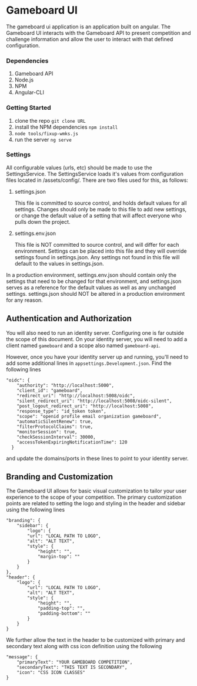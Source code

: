 # Gameboard UI
The gameboard ui application is an application built on angular. The Gameboard UI interacts with the Gameboard API to present
competition and challenge information and allow the user to interact with that defined configuration.

### Dependencies
1. Gameboard API
2. Node.js
3. NPM
4. Angular-CLI

### Getting Started
1. clone the repo `git clone URL`
2. install the NPM dependencies `npm install`
3. `node tools/fixup-wmks.js`
4. run the server `ng serve`

### Settings
All configurable values (urls, etc) should be made to use the SettingsService. The SettingsService loads it's values from configuration files located in /assets/config/. There are two files used for this, as follows:

1. settings.json

    This file is committed to source control, and holds default values for all settings. Changes should only be made to this file to add new settings, or change the default value of a setting that will affect everyone who pulls down the project.

2. settings.env.json

    This file is NOT committed to source control, and will differ for each environment. Settings can be placed into this file and they will override settings found in settings.json. Any settings not found in this file will default to the values in settings.json. 

In a production environment, settings.env.json should contain only the settings that need to be changed for that environment, and settings.json serves as a reference for the default values as well as any unchanged settings. settings.json should NOT be altered in a production environment for any reason.

## Authentication and Authorization
You will also need to run an identity server. Configuring one is far outside the scope of this document. On your
identity server, you will need to add a client named `gameboard` and a scope also named `gameboard-api`.

However, once you have your identity server up and running, you'll need to add some additional lines in
`appsettings.Development.json`. Find the following lines

    "oidc": {
        "authority": "http://localhost:5000",
        "client_id": "gameboard",
        "redirect_uri": "http://localhost:5008/oidc",
        "silent_redirect_uri": "http://localhost:5008/oidc-silent",
        "post_logout_redirect_uri": "http://localhost:5008",
        "response_type": "id_token token",
        "scope": "openid profile email organization gameboard",
        "automaticSilentRenew": true,
        "filterProtocolClaims": true,
        "monitorSession": true,
        "checkSessionInterval": 30000,
        "accessTokenExpiringNotificationTime": 120
      }
       
and update the domains/ports in these lines to point to your identity server.

## Branding and Customization
The Gameboard UI allows for basic visual customization to tailor your user experience to the scope of your competition.
The primary customization points are related to setting the logo and styling in the header and sidebar using the following lines

    "branding": {
        "sidebar": {
            "logo": {
            "url": "LOCAL PATH TO LOGO",
            "alt": "ALT TEXT",
            "style": {
                "height": "",
                "margin-top": ""
            }
        }
    },
    "header": {
        "logo": {
            "url": "LOCAL PATH TO LOGO",
            "alt": "ALT TEXT",
            "style": {
                "height": "",
                "padding-top": "",
                "padding-bottom": ""
            }
        }
    }

We further allow the text in the header to be customized with primary and secondary text along with css icon definition using the following

    "message": {
        "primaryText": "YOUR GAMEBOARD COMPETITION",
        "secondaryText": "THIS TEXT IS SECONDARY",
        "icon": "CSS ICON CLASSES"
    }
